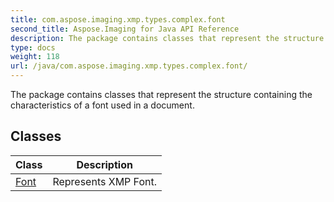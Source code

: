 ```yaml
---
title: com.aspose.imaging.xmp.types.complex.font
second_title: Aspose.Imaging for Java API Reference
description: The package contains classes that represent the structure containing the characteristics of a font used in a document.
type: docs
weight: 118
url: /java/com.aspose.imaging.xmp.types.complex.font/
---
```


The package contains classes that represent the structure containing the characteristics of a font used in a document.


## Classes

| Class | Description |
| --- | --- |
| [Font](../com.aspose.imaging.xmp.types.complex.font/font) | Represents XMP Font. |
